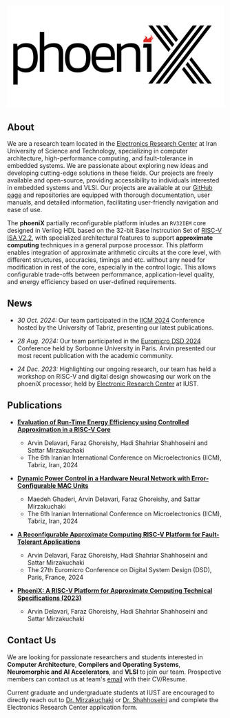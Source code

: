 ![phoeniX_logo](/assets/logos/phoenix_logotype_transparent.png)

## About

We are a research team located in the [Electronics Research Center](https://erc.iust.ac.ir/index.php?sid=45&slc_lang=fa) at Iran University of Science and Technology, specializing in computer architecture, high-performance computing, and fault-tolerance in embedded systems. We are passionate about exploring new ideas and developing cutting-edge solutions in these fields. Our projects are freely available and open-source, providing accessibility to individuals interested in embedded systems and VLSI. Our projects are available at our [GitHub page](https://github.com/phoeniX-Digital-Design) and repositories are equipped with thorough documentation, user manuals, and detailed information, facilitating user-friendly navigation and ease of use.
 
The **phoeniX** partially reconfigurable platform inludes an `RV32IEM` core designed in Verilog HDL based on the 32-bit Base Instrcution Set of [RISC-V ISA V2.2](http://riscv.org/), with specialized architectural features to support **approximate computing** techniques in a general purpose processor. This platform enables integration of approximate arithmetic circuits at the core level, with different structures, accuracies, timings and etc. without any need for modification in rest of the core, especially in the control logic. This allows configurable trade-offs between perfornmance, application-level quality, and energy efficiency based on user-defined requirements.

## News

- *30 Oct. 2024:* Our team participated in the [IICM 2024](https://iicm-conf.ir/2024) Conference hosted by the University of Tabriz, presenting our latest publications.

- *28 Aug. 2024:* Our team participated in the [Euromicro DSD 2024](https://dsd-seaa.com/dsd2024/) Conference held by Sorbonne University in Paris. Arvin presented our most recent publication with the academic community.

- *24 Dec. 2023:* Highlighting our ongoing research, our team has held a workshop on RISC-V and digital design showcasing our work on the phoeniX processor, held by [Electronic Research Center](https://erc.iust.ac.ir/index.php?sid=45&slc_lang=fa) at IUST.

## Publications

- [**Evaluation of Run-Time Energy Efficiency using Controlled Approximation in a RISC-V Core**](https://arxiv.org/abs/2410.07027)
    - Arvin Delavari, Faraz Ghoreishy, Hadi Shahriar Shahhoseini and Sattar Mirzakuchaki
    - The 6th Iranian International Conference on Microelectronics (IICM), Tabriz, Iran, 2024

- [**Dynamic Power Control in a Hardware Neural Network with Error-Configurable MAC Units**](https://arxiv.org/abs/2410.10545)
    - Maedeh Ghaderi, Arvin Delavari, Faraz Ghoreishy, and Sattar Mirzakuchaki
    - The 6th Iranian International Conference on Microelectronics (IICM), Tabriz, Iran, 2024

- [**A Reconfigurable Approximate Computing RISC-V Platform for Fault-Tolerant Applications**](https://ieeexplore.ieee.org/abstract/document/10741850/)
    - Arvin Delavari, Faraz Ghoreishy, Hadi Shahriar Shahhoseini and Sattar Mirzakuchaki
    - The 27th Euromicro Conference on Digital System Design (DSD), Paris, France, 2024

- [**PhoeniX: A RISC-V Platform for Approximate Computing Technical Specifications (2023)**](http://www.iust.ac.ir/content/76158/phoeniX-POINTS--A-RISC-V-Platform-for-Approximate-Computing)
    - Arvin Delavari, Faraz Ghoreishy, Hadi Shahriar Shahhoseini and Sattar Mirzakuchaki


## Contact Us

We are looking for passionate researchers and students interested in **Computer Architecture**, **Compilers and Operating Systems**, **Neuromorphic and AI Accelerators**, and **VLSI** to join our team. Prospective members can contact us at team's [email](phoenix.digital.electronics@gmail.com) with their CV/Resume. 

Current graduate and undergraduate students at IUST are encouraged to directly reach out to [Dr. Mirzakuchaki](m_kuchaki@iust.ac.ir) or [Dr. Shahhoseini](shahhoseini@iust.ac.ir) and complete the Electronics Research Center application form.






